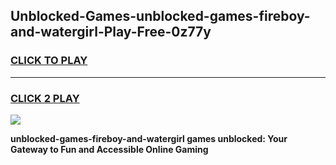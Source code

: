 
## Unblocked-Games-unblocked-games-fireboy-and-watergirl-Play-Free-0z77y
<h3>
<a href="https://premium76.site?title=unblocked-games-fireboy-and-watergirl&ref=20A">CLICK TO PLAY</a></h3>
<hr>

<h3>
<a href="https://premium76.site?title=unblocked-games-fireboy-and-watergirl&ref=20A">CLICK 2 PLAY</a>
  
</h3>

<a href="https://premium76.site?title=unblocked-games-fireboy-and-watergirl&ref=20A"><img src="https://clearcache.store/games.png"></a>


**unblocked-games-fireboy-and-watergirl games unblocked: Your Gateway to Fun and Accessible Online Gaming**
